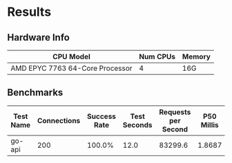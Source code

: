 # Results
## Hardware Info
| CPU Model | Num CPUs | Memory |
| --------- | -------- | ------ |
| AMD EPYC 7763 64-Core Processor | 4 | 16G |

## Benchmarks
| Test Name | Connections | Success Rate | Test Seconds | Requests per Second | P50 Millis | P99 Millis | P99.9 Millis | API Memory MB | API CPU Time | API Threads |
| --------- | ----------- | ------------ | ------------ | ------------------- | ---------- | ---------- | ------------ | ------------- | ------------ | ----------- |
| go-api | 200 | 100.0% | 12.0 | 83299.6 | 1.8687 | 7.6005 | 10.4260 | 17.3 | 00:00:27 | 11 |
